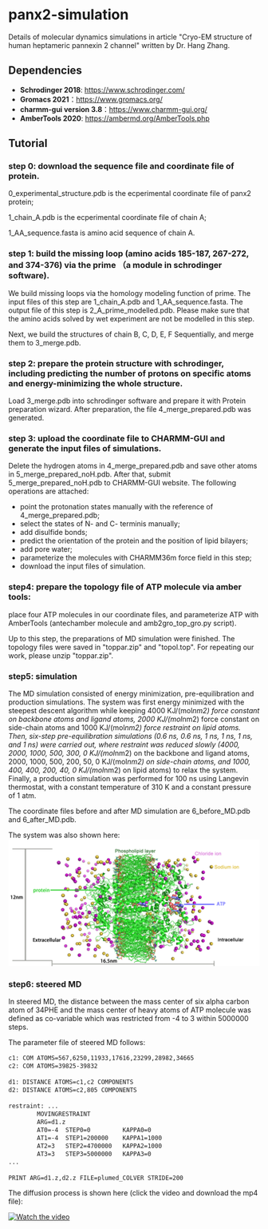 # panx2-simulation

Details of molecular dynamics simulations in article "Cryo-EM structure of human heptameric pannexin 2 channel" written by Dr. Hang Zhang.

## Dependencies

* **Schrodinger 2018**: https://www.schrodinger.com/
* **Gromacs 2021**：https://www.gromacs.org/
* **charmm-gui version 3.8**：https://www.charmm-gui.org/
* **AmberTools 2020**: https://ambermd.org/AmberTools.php

## Tutorial
### step 0: download the sequence file and coordinate file of protein. 
0_experimental_structure.pdb is the ecperimental coordinate file of panx2 protein;

1_chain_A.pdb is the ecperimental coordinate file of chain A;

1_AA_sequence.fasta is amino acid sequence of chain A.

### step 1: build the missing loop (amino acids 185-187, 267-272, and 374-376) via the prime （a module in schrodinger software).

We build missing loops via the homology modeling function of prime. The input files of this step are  1_chain_A.pdb and 1_AA_sequence.fasta. The output file of this step is 2_A_prime_modelled.pdb. Please make sure that the amino acids solved by wet experiment are not be modelled in this step.

Next, we build the structures of chain B, C, D, E, F Sequentially, and merge them to 3_merge.pdb.

### step 2: prepare the protein structure with schrodinger, including predicting the number of protons on specific atoms and energy-minimizing the whole structure.

Load 3_merge.pdb into schrodinger software and prepare it with Protein preparation wizard. After preparation, the file 4_merge_prepared.pdb was generated.

### step 3: upload the coordinate file to CHARMM-GUI and generate the input files of simulations.

Delete the hydrogen atoms in 4_merge_prepared.pdb and save other atoms in 5_merge_prepared_noH.pdb. After that, submit 5_merge_prepared_noH.pdb to CHARMM-GUI website. The following operations are attached:

* point the protonation states manually with the reference of 4_merge_prepared.pdb;
* select the states of N- and C- terminis manually;
* add disulfide bonds;
* predict the orientation of the protein and the position of lipid bilayers;
* add pore water;
* parameterize the molecules with CHARMM36m force field in this step;
* download the input files of simulation. 

### step4: prepare the topology file of ATP molecule via amber tools:

place four ATP molecules in our coordinate files, and parameterize ATP with AmberTools (antechamber molecule and amb2gro_top_gro.py script).

Up to this step, the preparations of MD simulation were finished. The topology files were saved in "toppar.zip" and "topol.top". For repeating our work, please unzip "toppar.zip".

### step5: simulation

The MD simulation consisted of energy minimization, pre-equilibration and production simulations. The system was first energy minimized with the steepest descent algorithm while keeping 4000 KJ/(mol*nm2) force constant on backbone atoms and ligand atoms, 2000 KJ/(mol*nm2) force constant on side-chain atoms and 1000 KJ/(mol*nm2) force restraint on lipid atoms. Then, six-step pre-equilibration simulations (0.6 ns, 0.6 ns, 1 ns, 1 ns, 1 ns, and 1 ns) were carried out, where restraint was reduced slowly (4000, 2000, 1000, 500, 300, 0 KJ/(mol*nm2) on the backbone and ligand atoms, 2000, 1000, 500, 200, 50, 0 KJ/(mol*nm2) on side-chain atoms, and 1000, 400, 400, 200, 40, 0 KJ/(mol*nm2) on lipid atoms) to relax the system. Finally, a production simulation was performed for 100 ns using Langevin thermostat, with a constant temperature of 310 K and a constant pressure of 1 atm.

The coordinate files before and after MD simulation are 6_before_MD.pdb and 6_after_MD.pdb.

The system was also shown here:
![image](https://github.com/shiyu-wangbyte/panx2-simulation/blob/main/media/system_picture.png)

### step6: steered MD

In steered MD, the distance between the mass center of six alpha carbon atom of 34PHE and the mass center of heavy atoms of ATP molecule was defined as co-variable which was restricted from -4 to 3 within 5000000 steps.

The parameter file of steered MD follows:

```
c1: COM ATOMS=567,6250,11933,17616,23299,28982,34665
c2: COM ATOMS=39825-39832

d1: DISTANCE ATOMS=c1,c2 COMPONENTS
d2: DISTANCE ATOMS=c2,805 COMPONENTS

restraint: ...
        MOVINGRESTRAINT
        ARG=d1.z
        AT0=-4  STEP0=0         KAPPA0=0
        AT1=-4  STEP1=200000    KAPPA1=1000
        AT2=3   STEP2=4700000   KAPPA2=1000
        AT3=3   STEP3=5000000   KAPPA3=0
...

PRINT ARG=d1.z,d2.z FILE=plumed_COLVER STRIDE=200
```


The diffusion process is shown here (click the video and download the mp4 file):

[![Watch the video](https://raw.github.com/GabLeRoux/WebMole/master/ressources/WebMole_Youtube_Video.png)](https://github.com/shiyu-wangbyte/panx2-simulation/blob/main/media/ATP_transfer_panx2.mp4)
